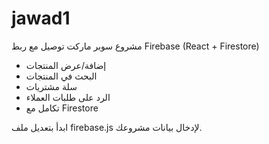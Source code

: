 # jawad1

مشروع سوبر ماركت توصيل مع ربط Firebase (React + Firestore)

- إضافة/عرض المنتجات
- البحث في المنتجات
- سلة مشتريات
- الرد على طلبات العملاء
- تكامل مع Firestore

ابدأ بتعديل ملف firebase.js لإدخال بيانات مشروعك.

